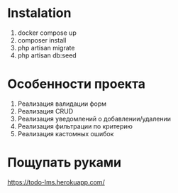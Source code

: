 # Instalation
1. docker compose up
2. composer install
3. php artisan migrate
4. php artisan db:seed

# Особенности проекта

1. Реализация валидации форм
2. Реализация CRUD
3. Реализация уведомлений о добавлении/удалении
4. Реализация фильтрации по критерию
5. Реализация кастомных ошибок

# Пощупать руками
  https://todo-lms.herokuapp.com/
